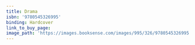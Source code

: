 ```yaml
---
title: Drama
isbn: '9780545326995'
binding: Hardcover
link_to_buy_page:
image_path: 'https://images.booksense.com/images/995/326/9780545326995.jpg'
---
```



